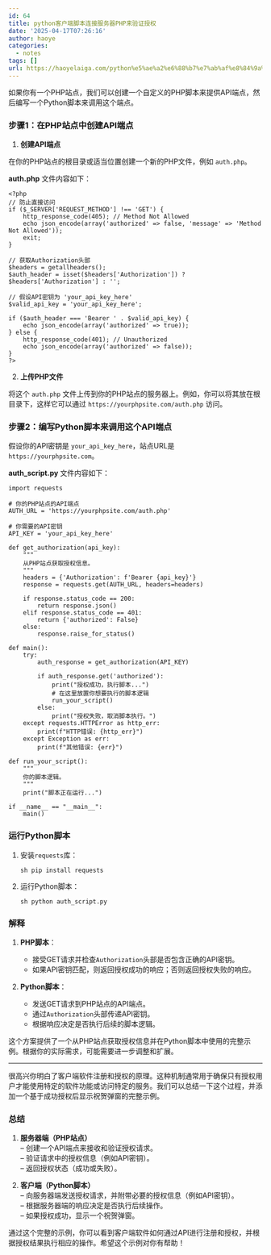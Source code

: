 ```yaml
---
id: 64
title: python客户端脚本连接服务器PHP来验证授权
date: '2025-04-17T07:26:16'
author: haoye
categories:
  - notes
tags: []
url: https://haoyelaiga.com/python%e5%ae%a2%e6%88%b7%e7%ab%af%e8%84%9a%e6%9c%ac%e8%bf%9e%e6%8e%a5%e6%9c%8d%e5%8a%a1%e5%99%a8php%e6%9d%a5%e9%aa%8c%e8%af%81%e6%8e%88%e6%9d%83/
---
```


如果你有一个PHP站点，我们可以创建一个自定义的PHP脚本来提供API端点，然后编写一个Python脚本来调用这个端点。

### 步骤1：在PHP站点中创建API端点

1. **创建API端点**

在你的PHP站点的根目录或适当位置创建一个新的PHP文件，例如 `auth.php`。

**auth.php** 文件内容如下：

```
<?php
// 防止直接访问
if ($_SERVER['REQUEST_METHOD'] !== 'GET') {
    http_response_code(405); // Method Not Allowed
    echo json_encode(array('authorized' => false, 'message' => 'Method Not Allowed'));
    exit;
}

// 获取Authorization头部
$headers = getallheaders();
$auth_header = isset($headers['Authorization']) ? $headers['Authorization'] : '';

// 假设API密钥为 'your_api_key_here'
$valid_api_key = 'your_api_key_here';

if ($auth_header === 'Bearer ' . $valid_api_key) {
    echo json_encode(array('authorized' => true));
} else {
    http_response_code(401); // Unauthorized
    echo json_encode(array('authorized' => false));
}
?>
```

2. **上传PHP文件**

将这个 `auth.php` 文件上传到你的PHP站点的服务器上。例如，你可以将其放在根目录下，这样它可以通过 `https://yourphpsite.com/auth.php` 访问。

### 步骤2：编写Python脚本来调用这个API端点

假设你的API密钥是 `your_api_key_here`，站点URL是 `https://yourphpsite.com`。

**auth\_script.py** 文件内容如下：

```
import requests

# 你的PHP站点的API端点
AUTH_URL = 'https://yourphpsite.com/auth.php'

# 你需要的API密钥
API_KEY = 'your_api_key_here'

def get_authorization(api_key):
    """
    从PHP站点获取授权信息。
    """
    headers = {'Authorization': f'Bearer {api_key}'}
    response = requests.get(AUTH_URL, headers=headers)

    if response.status_code == 200:
        return response.json()
    elif response.status_code == 401:
        return {'authorized': False}
    else:
        response.raise_for_status()

def main():
    try:
        auth_response = get_authorization(API_KEY)

        if auth_response.get('authorized'):
            print("授权成功，执行脚本...")
            # 在这里放置你想要执行的脚本逻辑
            run_your_script()
        else:
            print("授权失败，取消脚本执行。")
    except requests.HTTPError as http_err:
        print(f"HTTP错误: {http_err}")
    except Exception as err:
        print(f"其他错误: {err}")

def run_your_script():
    """
    你的脚本逻辑。
    """
    print("脚本正在运行...")

if __name__ == "__main__":
    main()
```

### 运行Python脚本

1. 安装`requests`库：

   `sh
   pip install requests`

2. 运行Python脚本：

   `sh
   python auth_script.py`

### 解释

1. **PHP脚本**：

   - 接受GET请求并检查`Authorization`头部是否包含正确的API密钥。
   - 如果API密钥匹配，则返回授权成功的响应；否则返回授权失败的响应。

2. **Python脚本**：

   - 发送GET请求到PHP站点的API端点。
   - 通过`Authorization`头部传递API密钥。
   - 根据响应决定是否执行后续的脚本逻辑。

这个方案提供了一个从PHP站点获取授权信息并在Python脚本中使用的完整示例。根据你的实际需求，可能需要进一步调整和扩展。

***

很高兴你明白了客户端软件注册和授权的原理。这种机制通常用于确保只有授权用户才能使用特定的软件功能或访问特定的服务。我们可以总结一下这个过程，并添加一个基于成功授权后显示祝贺弹窗的完整示例。

### 总结

1. **服务器端（PHP站点）**\
   – 创建一个API端点来接收和验证授权请求。\
   – 验证请求中的授权信息（例如API密钥）。\
   – 返回授权状态（成功或失败）。

2. **客户端（Python脚本）**\
   – 向服务器端发送授权请求，并附带必要的授权信息（例如API密钥）。\
   – 根据服务器端的响应决定是否执行后续操作。\
   – 如果授权成功，显示一个祝贺弹窗。

通过这个完整的示例，你可以看到客户端软件如何通过API进行注册和授权，并根据授权结果执行相应的操作。希望这个示例对你有帮助！
